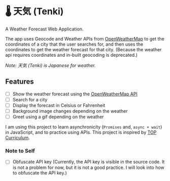 # 🌡 天気 (Tenki)

A Weather Forecast Web Application.

The app uses Geocode and Weather APIs from [OpenWeatherMap](https://openweathermap.org/api) to get the coordinates of a city that the user searches for, and then uses the coordinates to get the weather forecast for that city.
(Because the weather api requires coordinates and in-built geocoding is deprecated.)

*Note: 天気 (Tenki) is Japanese for weather.*

## Features

- [ ] Show the weather forecast using the [OpenWeatherMap API](https://openweathermap.org/api)
- [ ] Search for a city
- [ ] Display the forecast in Celsius or Fahrenheit
- [ ] Background image changes depending on the weather
- [ ] Greet using a gif depending on the weather

I am using this project to learn asynchronicity (`Promises` and, `async + wait`) in JavaScript, and to practice using APIs.
This project is inspired by [TOP Curriculum](https://www.theodinproject.com/lessons/node-path-javascript-weather-app).

### Note to Self

- [ ] Obfuscate API key (Currently, the API key is visible in the source code. It is not a problem for now, but it is not a good practice. I will look into how to obfuscate the API key.)